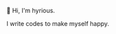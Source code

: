 👋 Hi, I'm hyrious.

I write codes to make myself happy.

<!-- <a href="https://github.com/hyrious/hyrious"><img align="left" src="https://github-readme-stats.vercel.app/api?username=hyrious&show_icons=true"></a>
<a href="https://github.com/hyrious/hyrious"><img align="left" src="https://aster-readme.vercel.app/api/top-langs/?username=hyrious&exclude_lang=html&layout=compact"></a> -->
